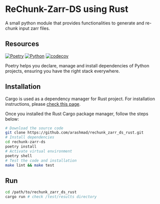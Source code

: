 # ReChunk-Zarr-DS using Rust

A small python module that provides functionalities to generate and re-chunk input zarr files.

## Resources

[![Poetry](https://img.shields.io/endpoint?url=https://python-poetry.org/badge/v0.json)](https://python-poetry.org/)
[![Python](https://img.shields.io/badge/Python-3.12-blue)](https://www.python.org/)
[![codecov](https://codecov.io/gh/arashmad/rechunk-zarr-ds/graph/badge.svg?token=Z8Aabt3Yr0)](https://codecov.io/gh/arashmad/rechunk-zarr-ds)

Poetry helps you declare, manage and install dependencies of Python projects,
ensuring you have the right stack everywhere.

## Installation

Cargo is used as a dependency manager for Rust project. For installation instructions, please [check this page](https://www.rust-lang.org/tools/install).

Once you installed the Rust Cargo package manager, follow the steps below:

```bash
# Download the source code
git clone https://github.com/arashmad/rechunk_zarr_ds_rust.git
# Install dependencies
cd rechunk-zarr-ds
poetry install
# Activate virtual environment
poetry shell
# Test the code and installation
make lint && make test
```

## Run

```bash
cd /path/to/rechunk_zarr_ds_rust
cargo run # check /test/results directory
```
